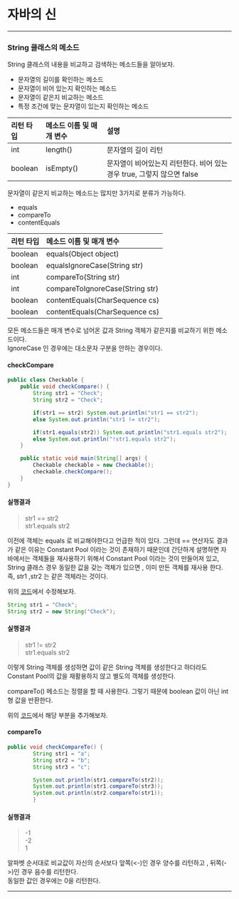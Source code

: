 # 자바의 신

---

### String 클래스의 메소드

String 클래스의 내용을 비교하고 검색하는 메소드들을 알아보자.

- 문자열의 길이를 확인하는 메소드
- 문자열이 비어 있는지 확인하는 메소드
- 문자열이 같은지 비교하는 메소드
- 특정 조건에 맞는 문자열이 있는지 확인하는 메소드

| 리턴 타입 | 메소드 이름 및 매개 변수 | 설명 |
|:---|:---|:---|
| int | length() | 문자열의 길이 리턴 |
| boolean | isEmpty() | 문자열이 비어있는지 리턴한다. 비어 있는 경우 true, 그렇지 않으면 false |

문자열이 같은지 비교하는 메소드는 많지만 3가지로 분류가 가능하다.

- equals
- compareTo
- contentEquals

| 리턴 타입 |  메소드 이름 및 매개 변수 |
|:---|:---|
| boolean | equals(Object object) |
| boolean | equalsIgnoreCase(String str) |
| int | compareTo(String str) |
| int | compareToIgnoreCase(String str) |
| boolean | contentEquals(CharSequence cs) |
| boolean | contentEquals(CharSequence cs) |

모든 메소드들은 매개 변수로 넘어온 값과 String 객체가 같은지를 비교하기 위한 메소드이다. <br>
IgnoreCase 인 경우에는 대소문자 구분을 안하는 경우이다.

#### <div id = "check"> checkCompare </div>

~~~java
public class Checkable {
    public void checkCompare() {
        String str1 = "Check";
        String str2 = "Check";

        if(str1 == str2) System.out.println("str1 == str2");
        else System.out.println("str1 != str2");

        if(str1.equals(str2)) System.out.println("str1.equals str2");
        else System.out.println("!str1.equals str2");
    }

    public static void main(String[] args) {
        Checkable checkable = new Checkable();
        checkable.checkCompare();
    }
}
~~~

#### 실행결과

>str1 == str2 <br>
str1.equals str2

이전에 객체는 equals 로 비교해야한다고 언급한 적이 있다. 그런데 == 연산자도 결과가 같은 이유는 
Constant Pool 이라는 것이 존재하기 때문인데 간단하게 설명하면 자바에서는 객체들을 재사용하기 위해서 Constant Pool 이라는 것이 만들어져 있고,
String 클래스 경우 동일한 값을 갖는 객체가 있으면 , 이미 만든 객체를 재사용 한다. <br>
즉, str1 ,str2 는 같은 객체라는 것이다. 

위의 [코드](#check)에서 수정해보자.
~~~java
String str1 = "Check";
String str2 = new String("Check");
~~~

#### 실행결과

> str1 != str2 <br>
str1.equals str2

이렇게 String 객체를 생성하면 값이 같은 String 객체를 생성한다고 하더라도 Constant Pool의 값을 재활용하지 않고 별도의 객체를 생성한다.

compareTo() 메소드는 정렬을 할 때 사용한다. 그렇기 때문에 boolean 값이 아닌 int 형 값을 반환한다.

위의 [코드](#check)에서 해당 부분을 추가해보자.

#### <div id = "compare"> compareTo </div>

~~~java
public void checkCompareTo() {
        String str1 = "a";
        String str2 = "b";
        String str3 = "c";

        System.out.println(str1.compareTo(str2));
        System.out.println(str1.compareTo(str3));
        System.out.println(str2.compareTo(str1));
        }
~~~

#### 실행결과

>-1 <br>
-2 <br>
1

알파벳 순서대로 비교값이 자신의 순서보다 앞쪽(<-)인 경우 양수를 리턴하고 , 뒤쪽(->)인 경우 음수를 리턴한다. <br>
동일한 값인 경우에는 0을 리턴한다.

---